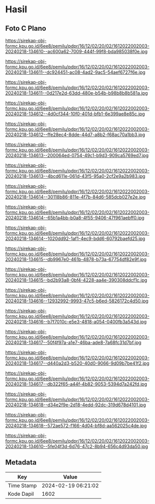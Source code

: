 # Hasil

## Foto C Plano

https://sirekap-obj-formc.kpu.go.id/6ee8/pemilu/pdpr/16/12/02/20/02/1612022002003-20240218-134610--ac600a62-7009-444f-99f8-bda985038f0e.jpg

https://sirekap-obj-formc.kpu.go.id/6ee8/pemilu/pdpr/16/12/02/20/02/1612022002003-20240218-134611--dc924451-ac08-4ad2-9ac5-54aef6727f6e.jpg

https://sirekap-obj-formc.kpu.go.id/6ee8/pemilu/pdpr/16/12/02/20/02/1612022002003-20240218-134611--0d217e2d-63dd-480e-b54b-b98b8b8b581a.jpg

https://sirekap-obj-formc.kpu.go.id/6ee8/pemilu/pdpr/16/12/02/20/02/1612022002003-20240218-134612--4d0cf344-10f0-401d-bfb1-6e399ae8e85c.jpg

https://sirekap-obj-formc.kpu.go.id/6ee8/pemilu/pdpr/16/12/02/20/02/1612022002003-20240218-134612--ffe28ec4-8dde-44d7-a8b2-f68ac70a1bb3.jpg

https://sirekap-obj-formc.kpu.go.id/6ee8/pemilu/pdpr/16/12/02/20/02/1612022002003-20240218-134613--200064ed-0754-49c1-b9d3-909ca5769ed7.jpg

https://sirekap-obj-formc.kpu.go.id/6ee8/pemilu/pdpr/16/12/02/20/02/1612022002003-20240218-134613--4bcd611e-061d-43f5-95a0-2cf2e9a2b983.jpg

https://sirekap-obj-formc.kpu.go.id/6ee8/pemilu/pdpr/16/12/02/20/02/1612022002003-20240218-134614--30118b86-811e-4f7b-84d6-585dcb027e2e.jpg

https://sirekap-obj-formc.kpu.go.id/6ee8/pemilu/pdpr/16/12/02/20/02/1612022002003-20240218-134614--65b1a4bb-b0a8-4f55-9406-47f961aebff0.jpg

https://sirekap-obj-formc.kpu.go.id/6ee8/pemilu/pdpr/16/12/02/20/02/1612022002003-20240218-134614--1020dd92-1af1-4ec9-bdd6-60792baefd25.jpg

https://sirekap-obj-formc.kpu.go.id/6ee8/pemilu/pdpr/16/12/02/20/02/1612022002003-20240218-134615--db9967e0-461b-4878-b73a-67754df82e9f.jpg

https://sirekap-obj-formc.kpu.go.id/6ee8/pemilu/pdpr/16/12/02/20/02/1612022002003-20240218-134615--bd2b93a8-0bf4-4228-aa4e-390308ddcf1c.jpg

https://sirekap-obj-formc.kpu.go.id/6ee8/pemilu/pdpr/16/12/02/20/02/1612022002003-20240218-134616--12932992-9993-47c5-b6ed-5826172c4d50.jpg

https://sirekap-obj-formc.kpu.go.id/6ee8/pemilu/pdpr/16/12/02/20/02/1612022002003-20240218-134616--b7f7010c-e5e3-4818-a054-0400fb3a543d.jpg

https://sirekap-obj-formc.kpu.go.id/6ee8/pemilu/pdpr/16/12/02/20/02/1612022002003-20240218-134617--50f4f97a-a1e7-46ba-ade8-7a68fc31d7bf.jpg

https://sirekap-obj-formc.kpu.go.id/6ee8/pemilu/pdpr/16/12/02/20/02/1612022002003-20240218-134617--d440a2d3-b520-40d0-9066-9d09b7be41f2.jpg

https://sirekap-obj-formc.kpu.go.id/6ee8/pemilu/pdpr/16/12/02/20/02/1612022002003-20240218-134617--db322f65-a44f-4b82-9053-5394d7a242fd.jpg

https://sirekap-obj-formc.kpu.go.id/6ee8/pemilu/pdpr/16/12/02/20/02/1612022002003-20240218-134618--d34e2f9e-2d18-4edd-92dc-319d678d4101.jpg

https://sirekap-obj-formc.kpu.go.id/6ee8/pemilu/pdpr/16/12/02/20/02/1612022002003-20240218-134618--572ae572-f166-4d04-bf8d-aa562025c4de.jpg

https://sirekap-obj-formc.kpu.go.id/6ee8/pemilu/pdpr/16/12/02/20/02/1612022002003-20240218-134610--5fe04f3d-6d76-47c2-8b94-656c4d93da50.jpg


## Metadata

| Key        | Value               |
| ---------- | ------------------- |
| Time Stamp | 2024-02-19 06:21:02 |
| Kode Dapil | 1602                |



